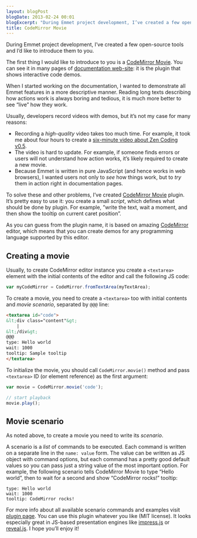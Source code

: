 ```yaml
---
layout: blogPost
blogDate: 2013-02-24 00:01
blogExcerpt: "During Emmet project development, I’ve created a few open-source tools and I’d like to introduce them to you. The first thing I would like to introduce to you is a CodeMirror Movie. You can see it in many pages of documentation web-site: it is the plugin that shows interactive code demos."
title: CodeMirror Movie
---
```

During Emmet project development, I’ve created a few open-source tools and I’d like to introduce them to you.

The first thing I would like to introduce to you is a [CodeMirror Movie](https://github.com/sergeche/codemirror-movie). You can see it in many pages of [documentation web-site](http://docs.emmet.io): it is the plugin that shows interactive code demos.

When I started working on the documentation, I wanted to demonstrate all Emmet features in a more descriptive manner. Reading long texts describing how actions work is always boring and tedious, it is much more better to see “live” how they work.

Usually, developers record videos with demos, but it’s not my case for many reasons:

* Recording a *high-quality* video takes too much time. For example, it took me about four hours to create a [six-minute video about Zen Coding v0.5](https://vimeo.com/7405114).
* The video is hard to update. For example, if someone finds errors  or users will not understand how action works, it’s likely required to create a new movie.
* Because Emmet is written in pure JavaScript (and hence works in web browsers), I wanted users not only to *see* how things work, but to *try* them in action right in documentation pages.

To solve these and other problems, I’ve created [CodeMirror Movie](https://github.com/sergeche/codemirror-movie) plugin. It’s pretty easy to use it: you create a small *script*, which defines what should be done by plugin. For example, ”write the text, wait a moment, and then show the tooltip on current caret position”.

As you can guess from the plugin name, it is based on amazing [CodeMirror](http://codemirror.net) editor, which means that you can create demos for any programming language supported by this editor.

## Creating a movie

Usually, to create CodeMirror editor instance you create a `<textarea>` element with the initial contents of the editor and call the following JS code:

```javascript
var myCodeMirror = CodeMirror.fromTextArea(myTextArea);
```

To create a movie, you need to create a `<textarea>` too with initial contents and *movie scenario*, separated by `@@@` line:

```html
<textarea id="code">
&lt;div class="content"&gt;
    |
&lt;/div&gt;
@@@
type: Hello world
wait: 1000
tooltip: Sample tooltip
</textarea>
```

To initialize the movie, you should call `CodeMirror.movie()` method and pass `<textarea>` ID (or element reference) as the first argument:

```javascript
var movie = CodeMirror.movie('code');

// start playback
movie.play();
```

## Movie scenario

As noted above, to create a movie you need to write its *scenario*.

A scenario is a *list* of commands to be executed. Each command is written on a separate line in the `name: value` form. The value can be written as JS object with command options, but each command has a pretty good default values so you can pass just a string value of the most important option. For example, the following scenario tells CodeMirror Movie to type “Hello world”, then to wait for a second and show “CodeMirror rocks!” tooltip:

    type: Hello world
    wait: 1000
    tooltip: CodeMirror rocks!


For more info about all available scenario commands and examples visit [plugin page](https://github.com/sergeche/codemirror-movie). You can use this plugin whatever you like (MIT license). It looks especially great in JS-based presentation engines like [impress.js](http://bartaz.github.com/impress.js/) or [reveal.js](http://lab.hakim.se/reveal-js/). I hope you’ll enjoy it!